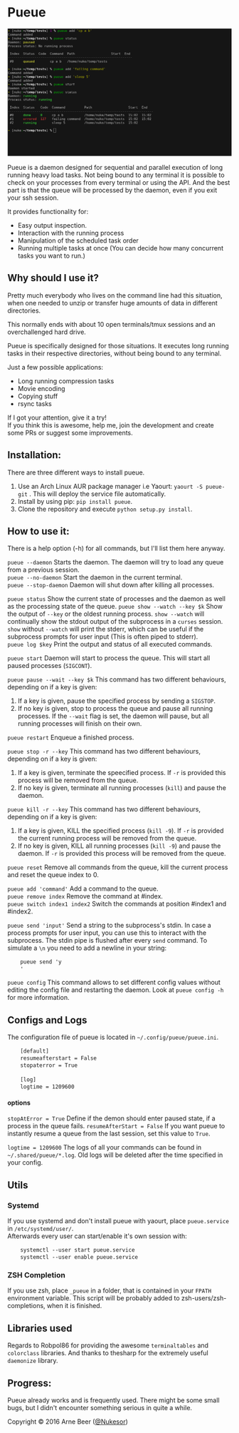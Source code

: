 # Pueue

![Pueue](https://raw.githubusercontent.com/Nukesor/images/master/pueue.png)

Pueue is a daemon designed for sequential and parallel execution of long running heavy load tasks. Not being bound to any terminal it is possible to check on your processes from every terminal or using the API. And the best part is that the queue will be processed by the daemon, even if you exit your ssh session.

It provides functionality for:
- Easy output inspection.
- Interaction with the running process
- Manipulation of the scheduled task order
- Running multiple tasks at once (You can decide how many concurrent tasks you want to run.)


## Why should I use it?

Pretty much everybody who lives on the command line had this situation, when one needed to unzip or transfer huge amounts of data in different directories.

This normally ends with about 10 open terminals/tmux sessions and an overchallenged hard drive.

Pueue is specifically designed for those situations. It executes long running tasks in their respective directories, without being bound to any terminal.  

Just a few possible applications:

- Long running compression tasks
- Movie encoding
- Copying stuff
- rsync tasks

If I got your attention, give it a try!  
If you think this is awesome, help me, join the development and create some PRs or suggest some improvements.

## Installation:

There are three different ways to install pueue.

1. Use an Arch Linux AUR package manager i.e Yaourt: `yaourt -S pueue-git` . This will deploy the service file automatically.
2. Install by using pip: `pip install pueue`.
3. Clone the repository and execute `python setup.py install`.

## How to use it:

There is a help option (-h) for all commands, but I'll list them here anyway.

`pueue --daemon` Starts the daemon. The daemon will try to load any queue from a previous session.  
`pueue --no-daemon` Start the daemon in the current terminal.  
`pueue --stop-daemon` Daemon will shut down after killing all processes.

`pueue status` Show the current state of processes and the daemon as well as the processing state of the queue.
`pueue show --watch --key $k` Show the output of `--key` or the oldest running process. `show --watch` will continually show the stdout output of the subprocess in a `curses` session.
    `show` without `--watch` will print the stderr, which can be useful if the subprocess prompts for user input (This is often piped to stderr).  
`pueue log $key` Print the output and status of all executed commands.  

`pueue start` Daemon will start to process the queue. This will start all paused processes (`SIGCONT`).  

`pueue pause --wait --key $k` This command has two different behaviours, depending on if a key is given:
1. If a key is given, pause the specified process by sending a `SIGSTOP`.
2. If no key is given, stop to process the queue and pause all running processes. If the `--wait` flag is set, the daemon will pause, but all running processes will finish on their own.

`pueue restart` Enqueue a finished process.  

`pueue stop -r --key` This command has two different behaviours, depending on if a key is given:
1. If a key is given, terminate the speecified process. If `-r` is provided this process will be removed from the queue.  
2. If no key is given, terminate all running processes (`kill`) and pause the daemon.   

`pueue kill -r --key` This command has two different behaviours, depending on if a key is given:  
1. If a key is given, KILL the specified process (`kill -9`). If `-r` is provided the current running process will be removed from the queue.  
2. If no key is given, KILL all running processes (`kill -9`) and pause the daemon. If `-r` is provided this process will be removed from the queue.  

`pueue reset` Remove all commands from the queue, kill the current process and reset the queue index to 0.  

`pueue add 'command'` Add a command to the queue.  
`pueue remove index` Remove the command at #index.  
`pueue switch index1 index2` Switch the commands at position #index1 and #index2.  

`pueue send 'input'` Send a string to the subprocess's stdin. In case a process prompts for user input, you can use this to interact with the subprocess.
The stdin pipe is flushed after every `send` command. To simulate a `\n` you need to add a newline in your string:

        pueue send 'y
        '

`pueue config` This command allows to set different config values without editing the config file and restarting the daemon. Look at `pueue config -h` for more information.


## Configs and Logs

The configuration file of pueue is located in `~/.config/pueue/pueue.ini`.

        [default]
        resumeafterstart = False
        stopaterror = True

        [log]
        logtime = 1209600

#### options

`stopAtError = True` Define if the demon should enter paused state, if a process in the queue fails.
`resumeAfterStart = False` If you want pueue to instantly resume a queue from the last session, set this value to `True`.

`logtime = 1209600` The logs of all your commands can be found in `~/.shared/pueue/*.log`. Old logs will be deleted after the time specified in your config.

## Utils

### Systemd
If you use systemd and don't install pueue with yaourt, place `pueue.service` in `/etc/systemd/user/`.  
Afterwards every user can start/enable it's own session with:  

        systemctl --user start pueue.service
        systemctl --user enable pueue.service

### ZSH Completion

If you use zsh, place `_pueue` in a folder, that is contained in your `FPATH` environment variable. This script will be probably added to zsh-users/zsh-completions, when it is finished.

## Libraries used

Regards to Robpol86 for providing the awesome `terminaltables` and `colorclass` libraries.
And thanks to thesharp for the extremely useful `daemonize` library.

## Progress:
Pueue already works and is frequently used. There might be some small bugs, but I didn't encounter something serious in quite a while.

Copyright &copy; 2016 Arne Beer ([@Nukesor](https://github.com/Nukesor))
